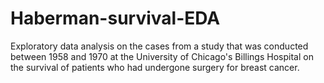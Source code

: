 # Haberman-survival-EDA
Exploratory data analysis on the cases from a study that was conducted between 1958 and 1970 at the University of Chicago's Billings Hospital on the survival of patients who had undergone surgery for breast cancer.
